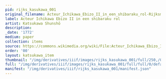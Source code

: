 ```yaml
---
pid: rijks_kasukawa_001
original_filename: Acteur_Ichikawa_Ebizo_II_in_een_shibaraku_rol-Rijksmuseum_RP-P-1956-649.jpeg
label: Acteur Ichikawa Ebizo II in een shibaraku rol
artist: Katsukawa Shunshō
description: 
_date: '1772'
medium: paper
collection: items
source: https://commons.wikimedia.org/wiki/File:Acteur_Ichikawa_Ebizo_II_in_een_shibaraku_rol-Rijksmuseum_RP-P-1956-649.jpeg
order: '00'
layout: katsukawa_item
thumbnail: "/img/derivatives/iiif/images/rijks_kasukawa_001/full/250,/0/default.jpg"
full: "/img/derivatives/iiif/images/rijks_kasukawa_001/full/full/0/default.jpg"
manifest: "/img/derivatives/iiif/rijks_kasukawa_001/manifest.json"
---
```

